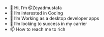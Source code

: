 - 👋 Hi, I’m @Zeyadmustafa
- 👀 I’m interested in Coding 
- 🌱 I’m Working as a desktop developer apps 
- 💞️ I’m looking to success in my carrier
- 📫 How to reach me to rich

<!---
Zeyadmustafa/Zeyadmustafa is a ✨ special ✨ repository because its `README.md` (this file) appears on your GitHub profile.
You can click the Preview link to take a look at your changes.
--->
